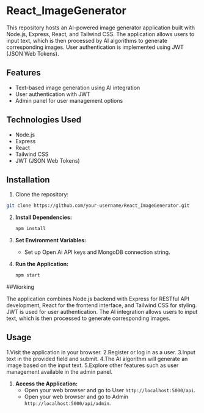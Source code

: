 # React_ImageGenerator

This repository hosts an AI-powered image generator application built with Node.js, Express, React, and Tailwind CSS. The application allows users to input text, which is then processed by AI algorithms to generate corresponding images. User authentication is implemented using JWT (JSON Web Tokens).

## Features

- Text-based image generation using AI integration
- User authentication with JWT
- Admin panel for user management options

## Technologies Used

- Node.js
- Express
- React
- Tailwind CSS
- JWT (JSON Web Tokens)

## Installation

1. Clone the repository:

```bash
git clone https://github.com/your-username/React_ImageGenerator.git
```
2. **Install Dependencies:**
    ```bash
    npm install
    ```

3. **Set Environment Variables:**
    - Set up Open Ai API keys and MongoDB connection string.

4. **Run the Application:**
    ```bash
    npm start
    ```

##Working

The application combines Node.js backend with Express for RESTful API development, React for the frontend interface, and Tailwind CSS for styling. JWT is used for user authentication. The AI integration allows users to input text, which is then processed to generate corresponding images.


## Usage
  1.Visit the application in your browser.
  2.Register or log in as a user.
  3.Input text in the provided field and submit.
  4.The AI algorithm will generate an image based on the input text.
  5.Explore other features such as user management available in the admin panel.

1. **Access the Application:**
    - Open your web browser and go to User `http://localhost:5000/api`.
    - Open your web browser and go to Admin `http://localhost:5000/api/admin`.
